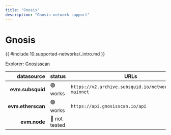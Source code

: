```yaml
---
title: "Gnosis"
description: "Gnosis network support"
---
```


<!-- markdownlint-disable single-h1 heading-increment no-inline-html -->

# Gnosis

{{ #include 10.supported-networks/_intro.md }}

Explorer: [Gnosisscan](https://gnosisscan.io/)

|        datasource | status        | URLs                                                    |
| -----------------:|:------------- | ------------------------------------------------------- |
|  **evm.subsquid** | 🟢 works      | `https://v2.archive.subsquid.io/network/gnosis-mainnet` |
| **evm.etherscan** | 🟢 works      | `https://api.gnosisscan.io/api`                         |
|      **evm.node** | 🤔 not tested |                                                         |
